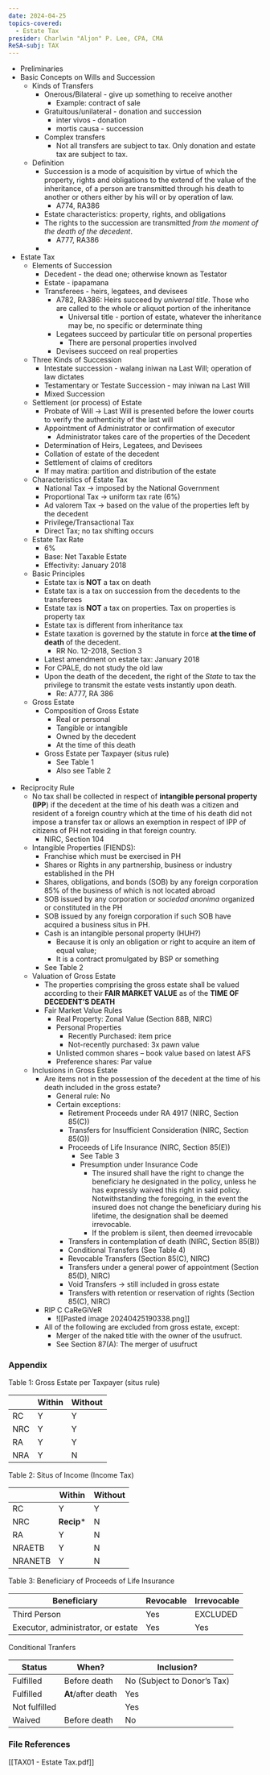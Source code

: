 ```yaml
---
date: 2024-04-25
topics-covered:
  - Estate Tax
presider: Charlwin "Aljon" P. Lee, CPA, CMA
ReSA-subj: TAX
---
```

- Preliminaries
- Basic Concepts on Wills and Succession
	- Kinds of Transfers
		- Onerous/Bilateral - give up something to receive another
			- Example: contract of sale
		- Gratuitous/unilateral - donation and succession
			- inter vivos - donation
			- mortis causa - succession
		- Complex transfers
			- Not all transfers are subject to tax. Only donation and estate tax are subject to tax.
	- Definition
		- Succession is a mode of acquisition by virtue of which the property, rights and obligations to the extend of the value of the inheritance, of a person are transmitted through his death to another or others either by his will or by operation of law.
			- A774, RA386
		- Estate characteristics: property, rights, and obligations
		- The rights to the succession are transmitted *from the moment of the death of the decedent*.
			- A777, RA386
		- 
- Estate Tax
	- Elements of Succession
		- Decedent - the dead one; otherwise known as Testator
		- Estate - ipapamana
		- Transferees - heirs, legatees, and devisees
			- A782, RA386: Heirs succeed by *universal title*. Those who are called to the whole or aliquot portion of the inheritance
				- Universal title - portion of estate, whatever the inheritance may be, no specific or determinate thing
			- Legatees succeed by particular title on personal properties
				- There are personal properties involved
			- Devisees succeed on real properties
	- Three Kinds of Succession
		- Intestate succession - walang iniwan na Last Will; operation of law dictates
		- Testamentary or Testate Succession - may iniwan na Last Will
		- Mixed Succession
	- Settlement (or process) of Estate
		- Probate of Will → Last Will is presented before the lower courts to verify the authenticity of the last will
		- Appointment of Administrator or confirmation of executor
			- Administrator takes care of the properties of the Decedent
		- Determination of Heirs, Legatees, and Devisees
		- Collation of estate of the decedent
		- Settlement of claims of creditors
		- If may matira: partition and distribution of the estate
	- Characteristics of Estate Tax
		- National Tax → imposed by the National Government
		- Proportional Tax → uniform tax rate (6%)
		- Ad valorem Tax → based on the value of the properties left by the decedent
		- Privilege/Transactional Tax
		- Direct Tax; no tax shifting occurs
	- Estate Tax Rate
		- 6%
		- Base: Net Taxable Estate
		- Effectivity: January 2018
	- Basic Principles
		- Estate tax is **NOT** a tax on death
		- Estate tax is a tax on succession from the decedents to the transferees
		- Estate tax is **NOT** a tax on properties. Tax on properties is property tax
		- Estate tax is different from inheritance tax
		- Estate taxation is governed by the statute in force **at the time of death** of the decedent.
			- RR No. 12-2018, Section 3
		- Latest amendment on estate tax: January 2018
		- For CPALE, do not study the old law
		- Upon the death of the decedent, the right of the *State* to tax the privilege to transmit the estate vests instantly upon death.
			- Re: A777, RA 386
	- Gross Estate
		- Composition of Gross Estate
			- Real or personal
			- Tangible or intangible
			- Owned by the decedent
			- At the time of this death
		- Gross Estate per Taxpayer (situs rule)
			- See Table 1
			- Also see Table 2
		- 
- Reciprocity Rule
	- No tax shall be collected in respect of **intangible personal property (IPP**) if the decedent at the time of his death was a citizen and resident of a foreign country which at the time of his death did not impose a transfer tax or allows an exemption in respect of IPP of citizens of PH not residing in that foreign country.
		- NIRC, Section 104
	- Intangible Properties (FIENDS):
		- Franchise which must be exercised in PH
		- Shares or Rights in any partnership, business or industry established in the PH
		- Shares, obligations, and bonds (SOB) by any foreign corporation 85% of the business of which is not located abroad
		- SOB issued by any corporation or *sociedad anonima* organized or constituted in the PH
		- SOB issued by any foreign corporation if such SOB have acquired a business situs in PH.
		- Cash is an intangible personal property (HUH?)
			- Because it is only an obligation or right to acquire an item of equal value;
			- It is a contract promulgated by BSP or something
		- See Table 2
	- Valuation of Gross Estate
		- The properties comprising the gross estate shall be valued according to their **FAIR MARKET VALUE** as of the **TIME OF DECEDENT’S DEATH**
		- Fair Market Value Rules
			- Real Property: Zonal Value (Section 88B, NIRC)
			- Personal Properties
				- Recently Purchased: item price
				- Not-recently purchased: 3x pawn value
			- Unlisted common shares – book value based on latest AFS
			- Preference shares: Par value
	- Inclusions in Gross Estate
		- Are items not in the possession of the decedent at the time of his death included in the gross estate?
			- General rule: No
			- Certain exceptions:
				- Retirement Proceeds under RA 4917 (NIRC, Section 85(C))
				- Transfers for Insufficient Consideration (NIRC, Section 85(G))
				- Proceeds of Life Insurance (NIRC, Section 85(E))
					- See Table 3
					- Presumption under Insurance Code
						- The insured shall have the right to change the beneficiary he designated in the policy, unless he has expressly waived this right in said policy. Notwithstanding the foregoing, in the event the insured does not change the beneficiary during his lifetime, the designation shall be deemed irrevocable.
						- If the problem is silent, then deemed irrevocable
				- Transfers in contemplation of death (NIRC, Section 85(B))
				- Conditional Transfers (See Table 4)
				- Revocable Transfers (Section 85(C), NIRC)
				- Transfers under a general power of appointment (Section 85(D), NIRC)
				- Void Transfers → still included in gross estate
				- Transfers with retention or reservation of rights (Section 85(C), NIRC)
		- RIP C CaReGiVeR
			- ![[Pasted image 20240425190338.png]]
		- All of the following are excluded from gross estate, except:
			- Merger of the naked title with the owner of the usufruct.
			- See Section 87(A): The merger of usufruct


### Appendix
Table 1: Gross Estate per Taxpayer (situs rule)

|     | Within | Without |
| --- | ------ | ------- |
| RC  | Y      | Y       |
| NRC | Y      | Y       |
| RA  | Y      | Y       |
| NRA | Y      | N       |

Table 2: Situs of Income (Income Tax)

|         | Within     | Without |
| ------- | ---------- | ------- |
| RC      | Y          | Y       |
| NRC     | **Recip*** | N       |
| RA      | Y          | N       |
| NRAETB  | Y          | N       |
| NRANETB | Y          | N       |
Table 3: Beneficiary of Proceeds of Life Insurance

| Beneficiary                        | Revocable | Irrevocable |
| ---------------------------------- | --------- | ----------- |
| Third Person                       | Yes       | EXCLUDED    |
| Executor, administrator, or estate | Yes       | Yes         |

Conditional Tranfers

| Status        | When?              | Inclusion?                  |
| ------------- | ------------------ | --------------------------- |
| Fulfilled     | Before death       | No (Subject to Donor’s Tax) |
| Fulfilled     | **At**/after death | Yes                         |
| Not fulfilled |                    | Yes                         |
| Waived        | Before death       | No                          |

### File References
[[TAX01 - Estate Tax.pdf]]